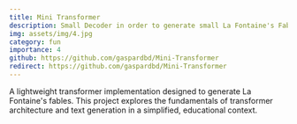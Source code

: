 ```yaml
---
title: Mini Transformer
description: Small Decoder in order to generate small La Fontaine's Fable
img: assets/img/4.jpg
category: fun
importance: 4
github: https://github.com/gaspardbd/Mini-Transformer
redirect: https://github.com/gaspardbd/Mini-Transformer
---
```


A lightweight transformer implementation designed to generate La Fontaine's fables. This project explores the fundamentals of transformer architecture and text generation in a simplified, educational context.
